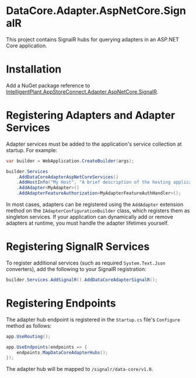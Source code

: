 ﻿# DataCore.Adapter.AspNetCore.SignalR

This project contains SignalR hubs for querying adapters in an ASP.NET Core application.


# Installation

Add a NuGet package reference to [IntelligentPlant.AppStoreConnect.Adapter.AspNetCore.SignalR](https://www.nuget.org/packages/IntelligentPlant.AppStoreConnect.Adapter.AspNetCore.SignalR).


# Registering Adapters and Adapter Services

Adapter services must be added to the application's service collection at startup. For example:

```csharp
var builder = WebApplication.CreateBuilder(args);

builder.Services
    .AddDataCoreAdapterAspNetCoreServices()
    .AddHostInfo("My Host", "A brief description of the hosting application")
    .AddAdapter<MyAdapter>()
    .AddAdapterFeatureAuthorization<MyAdapterFeatureAuthHandler>();
```

In most cases, adapters can be registered using the `AddAdapter` extension method on the `IAdapterConfigurationBuilder` class, which registers them as singleton services. If your application can dynamically add or remove adapters at runtime, you must handle the adapter lifetimes yourself.


# Registering SignalR Services

To register additional services (such as required `System.Text.Json` converters), add the following to your SignalR registration:

```csharp
builder.Services.AddSignalR().AddDataCoreAdapterSignalR();
```


# Registering Endpoints

The adapter hub endpoint is registered in the `Startup.cs` file's `Configure` method as follows:

```csharp
app.UseRouting();

app.UseEndpoints(endpoints => {
    endpoints.MapDataCoreAdapterHubs();
});
```

The adapter hub will be mapped to `/signalr/data-core/v1.0`.